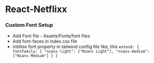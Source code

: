 # React-Netflixx

### Custom Font Setup

- Add Font file - Assets/Fonts/font files
- Add font-faces in index.css file
- initilise font property in tailwind config file like, this
  `extend: {
    fontFamily: {
    "nsans-light": ["Nsans Light"],
"nsans-medium": ["Nsans Medium"]
}
}`
